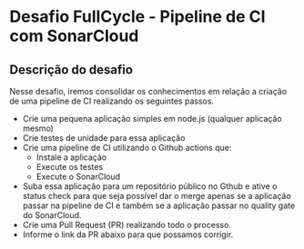 # Desafio FullCycle - Pipeline de CI com SonarCloud

## Descrição do desafio

Nesse desafio, iremos consolidar os conhecimentos em relação a criação de uma pipeline de CI realizando os seguintes passos.

- Crie uma pequena aplicação simples em node.js (qualquer aplicação mesmo)
- Crie testes de unidade para essa aplicação
- Crie uma pipeline de CI utilizando o Github actions que:
  - Instale a aplicação
  - Execute os testes
  - Execute o SonarCloud
- Suba essa aplicação para um repositório público no Gthub e ative o status check para que seja possível dar o merge apenas se a aplicação passar na pipeline de CI e também se a aplicação passar no quality gate do SonarCloud.
- Crie uma Pull Request (PR) realizando todo o processo.
- Informe o link da PR abaixo para que possamos corrigir.